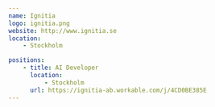 ```yaml
---
name: Ignitia
logo: ignitia.png
website: http://www.ignitia.se
location:
    - Stockholm

positions:
    - title: AI Developer
      location:
          - Stockholm
      url: https://ignitia-ab.workable.com/j/4CD0BE385E
---
```

